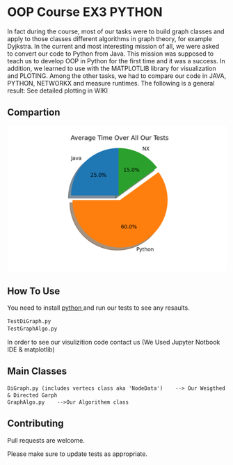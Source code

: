 # OOP Course EX3 PYTHON

In fact during the course, most of our tasks were to build graph classes and apply to those classes different algorithms in graph theory, for example Dyjkstra.
In the current and most interesting mission of all, we were asked to convert our code to Python from Java.
This mission was supposed to teach us to develop OOP in Python for the first time and it was a success. In addition, we learned to use with the MATPLOTLIB library for visualization and PLOTING.
Among the other tasks, we had to compare our code in JAVA, PYTHON, NETWORKX and measure runtimes. The following is a general result:
See detailed plotting in WIKI

## Compartion
![](https://github.com/IdoGuzi/python_OOP/blob/master/GraphsPic/pieOveraLL.png)

## How To Use

You need to install [python ](https://www.python.org/downloads/) and run our tests to see any resaults.

```bash
TestDiGraph.py
TestGraphAlgo.py
```

In order to see our visulizition code contact us (We Used Jupyter Notbook IDE & matplotlib)

## Main Classes

```python:
DiGraph.py (includes vertecs class aka 'NodeData')    --> Our Weigthed & Directed Garph
GraphAlgo.py    -->Our Algorithem class

```

## Contributing
Pull requests are welcome.

Please make sure to update tests as appropriate.





